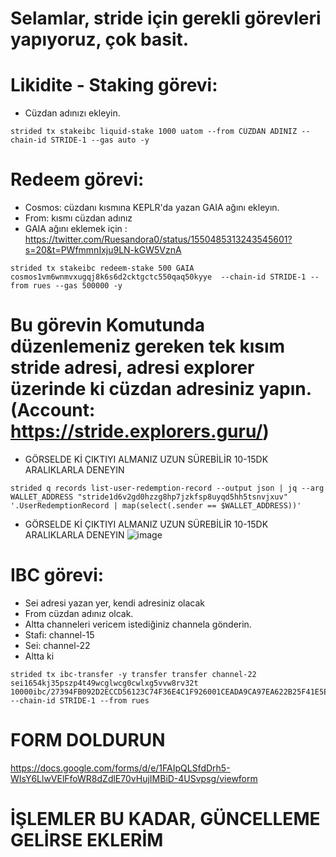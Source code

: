 # Selamlar, stride için gerekli görevleri yapıyoruz, çok basit.


# Likidite - Staking görevi: 

* Cüzdan adınızı ekleyin.

```
strided tx stakeibc liquid-stake 1000 uatom --from CÜZDAN ADINIZ --chain-id STRIDE-1 --gas auto -y
```

# Redeem görevi:

* Cosmos: cüzdanı kısmına KEPLR'da yazan GAIA ağını ekleyın.
* From: kısmı cüzdan adınız
* GAIA ağını eklemek için : https://twitter.com/Ruesandora0/status/1550485313243545601?s=20&t=PWfmmnIxju9LN-kGW5VznA

```
strided tx stakeibc redeem-stake 500 GAIA cosmos1vm6wnmvxugqj8k6s6d2cktgctc550qaq50kyye  --chain-id STRIDE-1 --from rues --gas 500000 -y
```

# Bu görevin Komutunda düzenlemeniz gereken tek kısım stride adresi, adresi explorer üzerinde ki cüzdan adresiniz yapın. (Account: https://stride.explorers.guru/)

* GÖRSELDE Kİ ÇIKTIYI ALMANIZ UZUN SÜREBİLİR 10-15DK ARALIKLARLA DENEYIN

```
strided q records list-user-redemption-record --output json | jq --arg WALLET_ADDRESS "stride1d6v2gd0hzzg8hp7jzkfsp8uyqd5hh5tsnvjxuv" '.UserRedemptionRecord | map(select(.sender == $WALLET_ADDRESS))'
```

* GÖRSELDE Kİ ÇIKTIYI ALMANIZ UZUN SÜREBİLİR 10-15DK ARALIKLARLA DENEYIN
![image](https://user-images.githubusercontent.com/101149671/180779195-57e97d6c-5658-4d80-af22-d704a8c0cd79.png)


# IBC görevi:

* Sei adresi yazan yer, kendi adresiniz olacak
* From cüzdan adınız olcak.
* Altta channeleri vericem istediğiniz channela gönderin.
* Stafi: channel-15
* Sei: channel-22 
* Altta ki 

```
strided tx ibc-transfer -y transfer transfer channel-22 sei1654kj35pszp4t49wcglwcg0cwlxg5vvw8rv32t 10000ibc/27394FB092D2ECCD56123C74F36E4C1F926001CEADA9CA97EA622B25F41E5EB2  --chain-id STRIDE-1 --from rues
```

# FORM DOLDURUN

https://docs.google.com/forms/d/e/1FAIpQLSfdDrh5-WIsY6LlwVElFfoWR8dZdlE70vHujIMBiD-4USvpsg/viewform

# İŞLEMLER BU KADAR, GÜNCELLEME GELİRSE EKLERİM
